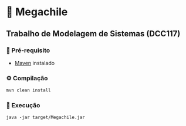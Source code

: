 # 🐝 Megachile  

## **Trabalho de Modelagem de Sistemas (DCC117)**  

### 📌 Pré-requisito  
- [Maven](https://maven.apache.org/) instalado

### ⚙️ Compilação  
```sh
mvn clean install
```
### 🚀 Execução
```
java -jar target/Megachile.jar
```